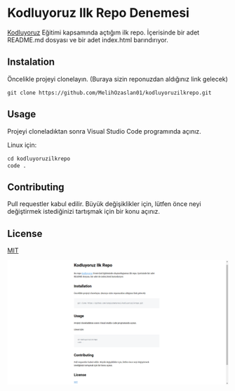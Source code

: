 # Kodluyoruz Ilk Repo Denemesi
[Kodluyoruz](https://www.kodluyoruz.org) Eğitimi kapsamında açtığım ilk repo. İçerisinde bir adet README.md dosyası ve bir adet index.html barındırıyor.

## Instalation  
Öncelikle projeyi clonelayın. (Buraya sizin reponuzdan aldığınız link gelecek)

``` 
git clone https://github.com/MelihOzaslan01/kodluyoruzilkrepo.git
``` 


## Usage 
Projeyi cloneladıktan sonra Visual Studio Code programında açınız.

Linux için:
``` Linux 
cd kodluyoruzilkrepo
code .
``` 

## Contributing
Pull requestler kabul edilir. Büyük değişiklikler için, lütfen önce neyi değiştirmek istediğinizi tartışmak için bir konu açınız.

## License 
[MIT](https://choosealicense.com/licenses/mit/)

![ ÖDEV RESİM ](https://raw.githubusercontent.com/Kodluyoruz/taskforce/main/git/odev1/figures/markdown.png) 
